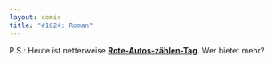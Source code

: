```yaml
---
layout: comic
title: "#1624: Roman"
---
```


P.S.:
Heute ist netterweise <a href="http://www.fonflatter.de/kalender"><strong>Rote-Autos-zählen-Tag</strong></a>. Wer bietet mehr?
